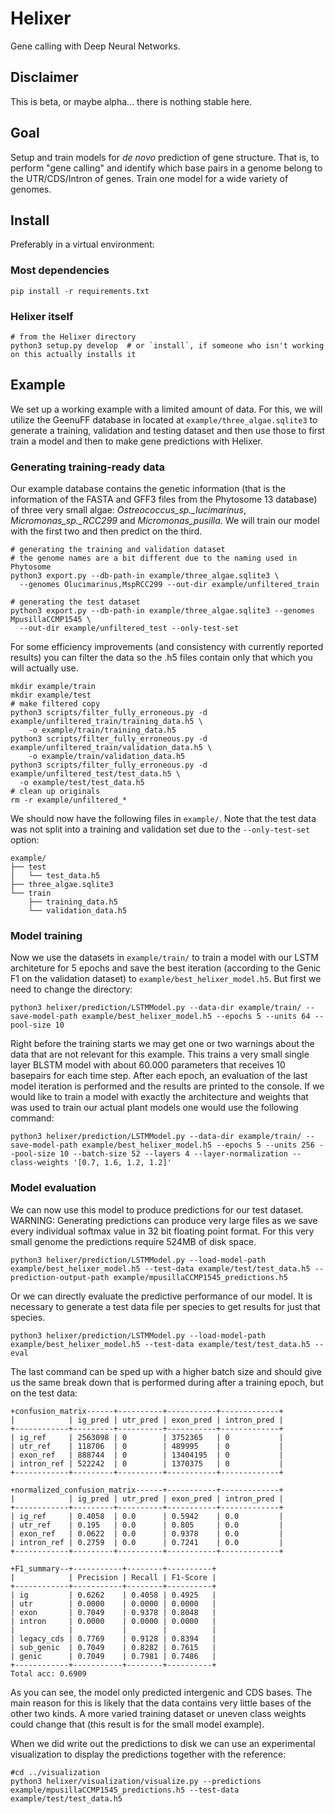 # Helixer
Gene calling with Deep Neural Networks.

## Disclaimer
This is beta, or maybe alpha... there is nothing stable here.

## Goal
Setup and train models for _de novo_ prediction of gene structure.
That is, to perform "gene calling" and identify
which base pairs in a genome belong to the UTR/CDS/Intron of genes. 
Train one model for a wide variety of genomes.

## Install 
Preferably in a virtual environment:

### Most dependencies
```shell script
pip install -r requirements.txt
```

### Helixer itself

```shell script
# from the Helixer directory
python3 setup.py develop  # or `install`, if someone who isn't working on this actually installs it
```

## Example
We set up a working example with a limited amount of data. 
For this, we will utilize the GeenuFF database in 
located at `example/three_algae.sqlite3` to generate a training, 
validation and testing dataset and then use those to first train a model 
and then to make gene predictions with Helixer.

### Generating training-ready data
Our example database contains the genetic information 
(that is the information of the FASTA and GFF3 files from the 
Phytosome 13 database) of three very small algae: 
*Ostreococcus_sp._lucimarinus*, *Micromonas_sp._RCC299* and *Micromonas_pusilla*. 
We will train our model with the first two and then predict on the third.

```shell script
# generating the training and validation dataset
# the genome names are a bit different due to the naming used in Phytosome
python3 export.py --db-path-in example/three_algae.sqlite3 \
  --genomes Olucimarinus,MspRCC299 --out-dir example/unfiltered_train
```

```shell script
# generating the test dataset
python3 export.py --db-path-in example/three_algae.sqlite3 --genomes MpusillaCCMP1545 \
  --out-dir example/unfiltered_test --only-test-set 
```

For some efficiency improvements (and consistency with currently reported results)
you can filter the data so the .h5 files contain only that which you will actually use.

```shell script
mkdir example/train
mkdir example/test
# make filtered copy
python3 scripts/filter_fully_erroneous.py -d example/unfiltered_train/training_data.h5 \
    -o example/train/training_data.h5
python3 scripts/filter_fully_erroneous.py -d example/unfiltered_train/validation_data.h5 \
    -o example/train/validation_data.h5
python3 scripts/filter_fully_erroneous.py -d example/unfiltered_test/test_data.h5 \
  -o example/test/test_data.h5
# clean up originals
rm -r example/unfiltered_*
```

We should now have the following files in `example/`. 
Note that the test data was not split into a training 
and validation set due to the `--only-test-set` option: 
```
example/
├── test
│   └── test_data.h5
├── three_algae.sqlite3
└── train
    ├── training_data.h5
    └── validation_data.h5
```

### Model training
Now we use the datasets in `example/train/` to train a model with our 
LSTM architeture for 5 epochs and save the best iteration 
(according to the Genic F1 on the validation dataset) to 
`example/best_helixer_model.h5`. But first we need to change the directory:

```shell script
python3 helixer/prediction/LSTMModel.py --data-dir example/train/ --save-model-path example/best_helixer_model.h5 --epochs 5 --units 64 --pool-size 10
```

Right before the training starts we may get one or two warnings about 
the data that are not relevant for this example. This trains a very 
small single layer BLSTM model with about 60.000 parameters that 
receives 10 basepairs for each time step. After each epoch, 
an evaluation of the last model iteration is performed and 
the results are printed to the console. If we would like to train a model 
with exactly the architecture and weights that was used to train our 
actual plant models one would use the following command: 

```shell script
python3 helixer/prediction/LSTMModel.py --data-dir example/train/ --save-model-path example/best_helixer_model.h5 --epochs 5 --units 256 --pool-size 10 --batch-size 52 --layers 4 --layer-normalization --class-weights '[0.7, 1.6, 1.2, 1.2]'
```

### Model evaluation
We can now use this model to produce predictions for our test dataset. 
WARNING: Generating predictions can produce very large files as 
we save every individual softmax value in 32 bit floating point format. 
For this very small genome the predictions require 524MB of disk space. 
```shell script
python3 helixer/prediction/LSTMModel.py --load-model-path example/best_helixer_model.h5 --test-data example/test/test_data.h5 --prediction-output-path example/mpusillaCCMP1545_predictions.h5
```

Or we can directly evaluate the predictive performance of our model. It is necessary to generate a test data file per species to get results for just that species.

```shell script
python3 helixer/prediction/LSTMModel.py --load-model-path example/best_helixer_model.h5 --test-data example/test/test_data.h5 --eval
```

The last command can be sped up with a higher batch size and should give us the same break down that is performed during after a training epoch, but on the test data:

```
+confusion_matrix------+----------+-----------+-------------+
|            | ig_pred | utr_pred | exon_pred | intron_pred |
+------------+---------+----------+-----------+-------------+
| ig_ref     | 2563098 | 0        | 3752365   | 0           |
| utr_ref    | 118706  | 0        | 489995    | 0           |
| exon_ref   | 888744  | 0        | 13404195  | 0           |
| intron_ref | 522242  | 0        | 1370375   | 0           |
+------------+---------+----------+-----------+-------------+

+normalized_confusion_matrix------+-----------+-------------+
|            | ig_pred | utr_pred | exon_pred | intron_pred |
+------------+---------+----------+-----------+-------------+
| ig_ref     | 0.4058  | 0.0      | 0.5942    | 0.0         |
| utr_ref    | 0.195   | 0.0      | 0.805     | 0.0         |
| exon_ref   | 0.0622  | 0.0      | 0.9378    | 0.0         |
| intron_ref | 0.2759  | 0.0      | 0.7241    | 0.0         |
+------------+---------+----------+-----------+-------------+

+F1_summary--+-----------+--------+----------+
|            | Precision | Recall | F1-Score |
+------------+-----------+--------+----------+
| ig         | 0.6262    | 0.4058 | 0.4925   |
| utr        | 0.0000    | 0.0000 | 0.0000   |
| exon       | 0.7049    | 0.9378 | 0.8048   |
| intron     | 0.0000    | 0.0000 | 0.0000   |
|            |           |        |          |
| legacy_cds | 0.7769    | 0.9128 | 0.8394   |
| sub_genic  | 0.7049    | 0.8282 | 0.7615   |
| genic      | 0.7049    | 0.7981 | 0.7486   |
+------------+-----------+--------+----------+
Total acc: 0.6909
```

As you can see, the model only predicted intergenic and CDS bases. The main reason for this is likely that the data contains very little bases of the other two kinds. A more varied training dataset or uneven class weights could change that (this result is for the small model example).

When we did write out the predictions to disk we can use an experimental visualization to display the predictions together with the reference:
```shell script
#cd ../visualization
python3 helixer/visualization/visualize.py --predictions example/mpusillaCCMP1545_predictions.h5 --test-data example/test/test_data.h5
```

